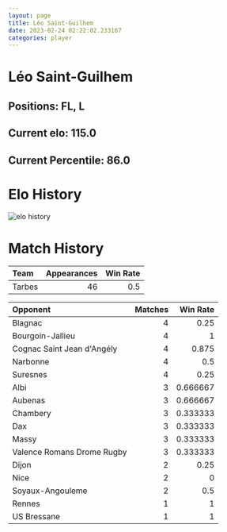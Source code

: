 ```yaml
---  
layout: page  
title: Léo Saint-Guilhem  
date: 2023-02-24 02:22:02.233167  
categories: player  
---
```

# Léo Saint-Guilhem

## Positions: FL, L

## Current elo: 115.0

## Current Percentile: 86.0

# Elo History


![elo history](history_LéoSaint-Guilhem.png)
# Match History


| Team   |   Appearances |   Win Rate |
|:-------|--------------:|-----------:|
| Tarbes |            46 |        0.5 |

| Opponent                   |   Matches |   Win Rate |
|:---------------------------|----------:|-----------:|
| Blagnac                    |         4 |   0.25     |
| Bourgoin-Jallieu           |         4 |   1        |
| Cognac Saint Jean d'Angély |         4 |   0.875    |
| Narbonne                   |         4 |   0.5      |
| Suresnes                   |         4 |   0.25     |
| Albi                       |         3 |   0.666667 |
| Aubenas                    |         3 |   0.666667 |
| Chambery                   |         3 |   0.333333 |
| Dax                        |         3 |   0.333333 |
| Massy                      |         3 |   0.333333 |
| Valence Romans Drome Rugby |         3 |   0.333333 |
| Dijon                      |         2 |   0.25     |
| Nice                       |         2 |   0        |
| Soyaux-Angouleme           |         2 |   0.5      |
| Rennes                     |         1 |   1        |
| US Bressane                |         1 |   1        |